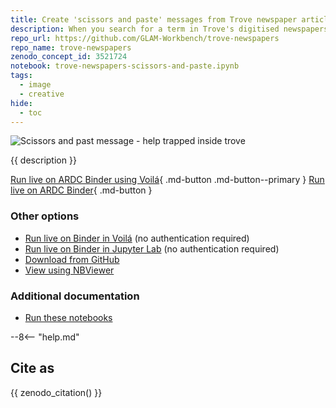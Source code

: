 ```yaml
---
title: Create 'scissors and paste' messages from Trove newspaper articles
description: When you search for a term in Trove's digitised newspapers and click on individual article, you'll see your search terms are highlighted. If you look at the code you'll see the highlighted box around the word includes its page coordinates. That means that if we search for a word, we can find where it appears on a page, and by cropping the page to those coordinates we can create an image of an individual word. By combining these images we can create scissors and paste style messages!
repo_url: https://github.com/GLAM-Workbench/trove-newspapers
repo_name: trove-newspapers
zenodo_concept_id: 3521724
notebook: trove-newspapers-scissors-and-paste.ipynb
tags:
  - image
  - creative
hide:
  - toc
---
```


![Scissors and past message - help trapped inside trove](../images/trapped-trove.jpg)

{{ description }}

[Run live on ARDC Binder using Voilá](https://binderhub.rc.nectar.org.au/v2/gh/GLAM-Workbench/{{repo_name}}/HEAD?urlpath=voila/render/{{notebook}}){ .md-button .md-button--primary } [Run live on ARDC Binder](https://binderhub.rc.nectar.org.au/v2/gh/GLAM-Workbench/{{repo_name}}/HEAD?urlpath=/lab/tree/{{notebook}}){ .md-button }

### Other options

* [Run live on Binder in Voilá](https://mybinder.org/v2/gh/GLAM-Workbench/{{repo_name}}/HEAD?urlpath=voila/render/{{notebook}}) (no authentication required)
* [Run live on Binder in Jupyter Lab](https://mybinder.org/v2/gh/GLAM-Workbench/{{repo_name}}/HEAD?urlpath=/lab/tree/{{notebook}}) (no authentication required)
* [Download from GitHub](https://github.com/GLAM-Workbench/{{repo_name}}/blob/master/{{notebook}})
* [View using NBViewer](https://nbviewer.jupyter.org/github/GLAM-Workbench/{{repo_name}}/blob/master/{{notebook}})

### Additional documentation

* [Run these notebooks](../#run-these-notebooks)

--8<-- "help.md"

## Cite as

{{ zenodo_citation() }}